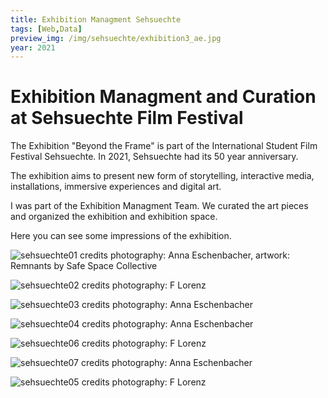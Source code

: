 ```yaml
---
title: Exhibition Managment Sehsuechte
tags: [Web,Data]
preview_img: /img/sehsuechte/exhibition3_ae.jpg
year: 2021
---
```


# Exhibition Managment and Curation at Sehsuechte Film Festival

The Exhibition "Beyond the Frame" is part of the International Student Film Festival Sehsuechte. In 2021, Sehsuechte had its 50 year anniversary.

The exhibition aims to present new form of storytelling, interactive media, installations, immersive experiences and digital art.

I was part of the Exhibition Managment Team. We curated the art pieces and organized the exhibition and exhibition space.

Here you can see some impressions of the exhibition.

![sehsuechte01](/img/sehsuechte/exhibition1_ae.jpg)
credits photography: Anna Eschenbacher, artwork: Remnants by Safe Space Collective

![sehsuechte02](/img/sehsuechte/exhibition2_fl.jpg)
credits photography: F Lorenz

![sehsuechte03](/img/sehsuechte/exhibition3_ae.jpg)
credits photography: Anna Eschenbacher

![sehsuechte04](/img/sehsuechte/exhibition4_ae.jpg)
credits photography: Anna Eschenbacher

![sehsuechte06](/img/sehsuechte/exhibition6_fl.jpg)
credits photography: F Lorenz

![sehsuechte07](/img/sehsuechte/exhibition7_ae.jpg)
credits photography: Anna Eschenbacher

![sehsuechte05](/img/sehsuechte/exhibition5_fl.jpg)
credits photography: F Lorenz